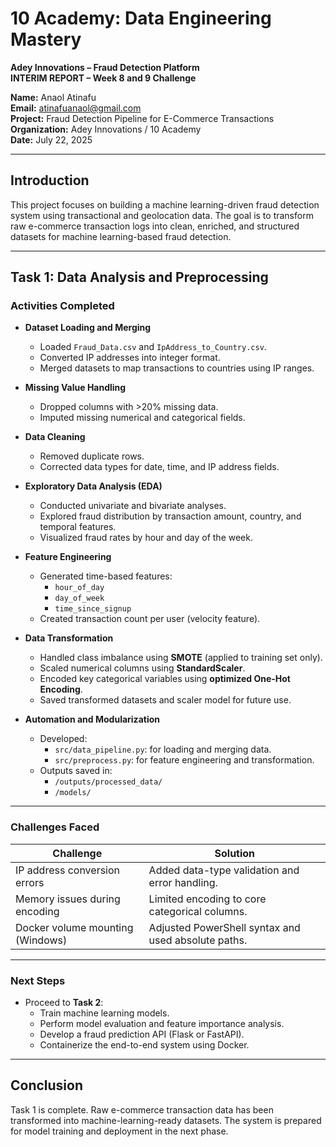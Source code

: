 # 10 Academy: Data Engineering Mastery  
**Adey Innovations – Fraud Detection Platform**  
**INTERIM REPORT – Week 8 and 9 Challenge**

**Name:** Anaol Atinafu  
**Email:** atinafuanaol@gmail.com  
**Project:** Fraud Detection Pipeline for E-Commerce Transactions  
**Organization:** Adey Innovations / 10 Academy  
**Date:** July 22, 2025  

---

## Introduction

This project focuses on building a machine learning-driven fraud detection system using transactional and geolocation data. The goal is to transform raw e-commerce transaction logs into clean, enriched, and structured datasets for machine learning-based fraud detection.

---

## Task 1: Data Analysis and Preprocessing

### Activities Completed

- **Dataset Loading and Merging**
  - Loaded `Fraud_Data.csv` and `IpAddress_to_Country.csv`.
  - Converted IP addresses into integer format.
  - Merged datasets to map transactions to countries using IP ranges.

- **Missing Value Handling**
  - Dropped columns with >20% missing data.
  - Imputed missing numerical and categorical fields.

- **Data Cleaning**
  - Removed duplicate rows.
  - Corrected data types for date, time, and IP address fields.

- **Exploratory Data Analysis (EDA)**
  - Conducted univariate and bivariate analyses.
  - Explored fraud distribution by transaction amount, country, and temporal features.
  - Visualized fraud rates by hour and day of the week.

- **Feature Engineering**
  - Generated time-based features:
    - `hour_of_day`
    - `day_of_week`
    - `time_since_signup`
  - Created transaction count per user (velocity feature).

- **Data Transformation**
  - Handled class imbalance using **SMOTE** (applied to training set only).
  - Scaled numerical columns using **StandardScaler**.
  - Encoded key categorical variables using **optimized One-Hot Encoding**.
  - Saved transformed datasets and scaler model for future use.

- **Automation and Modularization**
  - Developed:
    - `src/data_pipeline.py`: for loading and merging data.
    - `src/preprocess.py`: for feature engineering and transformation.
  - Outputs saved in:
    - `/outputs/processed_data/`
    - `/models/`

---

### Challenges Faced

| Challenge                       | Solution                                                   |
|---------------------------------|------------------------------------------------------------|
| IP address conversion errors    | Added data-type validation and error handling.             |
| Memory issues during encoding   | Limited encoding to core categorical columns.              |
| Docker volume mounting (Windows)| Adjusted PowerShell syntax and used absolute paths.        |

---

### Next Steps

- Proceed to **Task 2**:
  - Train machine learning models.
  - Perform model evaluation and feature importance analysis.
  - Develop a fraud prediction API (Flask or FastAPI).
  - Containerize the end-to-end system using Docker.

---

## Conclusion

Task 1 is complete. Raw e-commerce transaction data has been transformed into machine-learning-ready datasets. The system is prepared for model training and deployment in the next phase.
